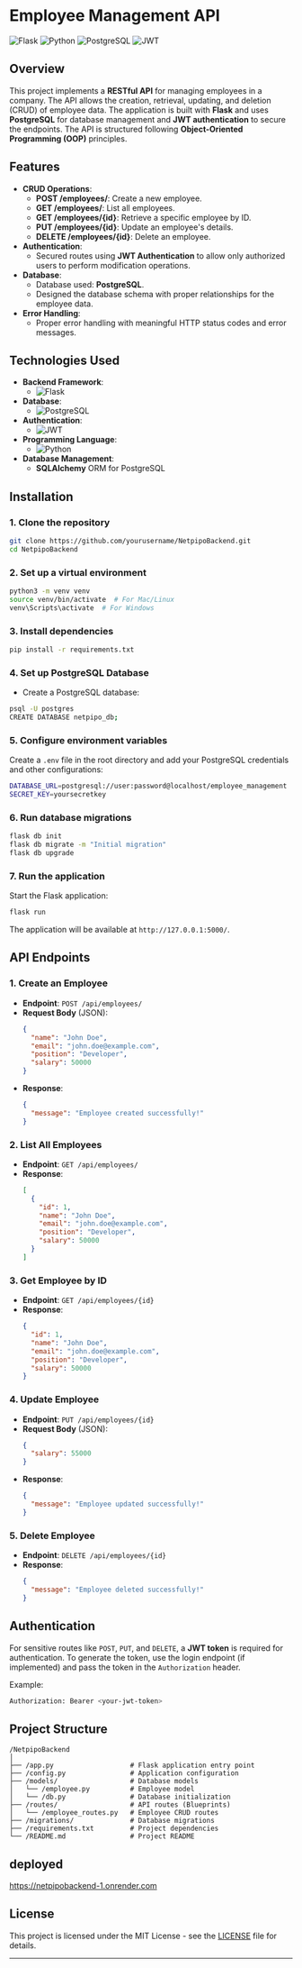 
# Employee Management API

![Flask](https://img.shields.io/badge/Flask-000000?style=flat&logo=flask&logoColor=white) ![Python](https://img.shields.io/badge/Python-3776AB?style=flat&logo=python&logoColor=white) ![PostgreSQL](https://img.shields.io/badge/PostgreSQL-336791?style=flat&logo=postgresql&logoColor=white) ![JWT](https://img.shields.io/badge/JWT-000000?style=flat&logo=json-web-tokens&logoColor=white)

## Overview

This project implements a **RESTful API** for managing employees in a company. The API allows the creation, retrieval, updating, and deletion (CRUD) of employee data. The application is built with **Flask** and uses **PostgreSQL** for database management and **JWT authentication** to secure the endpoints. The API is structured following **Object-Oriented Programming (OOP)** principles.

## Features

- **CRUD Operations**:
  - **POST /employees/**: Create a new employee.
  - **GET /employees/**: List all employees.
  - **GET /employees/{id}**: Retrieve a specific employee by ID.
  - **PUT /employees/{id}**: Update an employee's details.
  - **DELETE /employees/{id}**: Delete an employee.
- **Authentication**:
  - Secured routes using **JWT Authentication** to allow only authorized users to perform modification operations.
- **Database**:
  - Database used: **PostgreSQL**.
  - Designed the database schema with proper relationships for the employee data.
- **Error Handling**:
  - Proper error handling with meaningful HTTP status codes and error messages.

## Technologies Used

- **Backend Framework**: 
  - ![Flask](https://img.shields.io/badge/Flask-000000?style=flat&logo=flask&logoColor=white)
- **Database**: 
  - ![PostgreSQL](https://img.shields.io/badge/PostgreSQL-336791?style=flat&logo=postgresql&logoColor=white)
- **Authentication**: 
  - ![JWT](https://img.shields.io/badge/JWT-000000?style=flat&logo=json-web-tokens&logoColor=white)
- **Programming Language**: 
  - ![Python](https://img.shields.io/badge/Python-3776AB?style=flat&logo=python&logoColor=white)
- **Database Management**: 
  - **SQLAlchemy** ORM for PostgreSQL

## Installation

### 1. Clone the repository

```bash
git clone https://github.com/yourusername/NetpipoBackend.git
cd NetpipoBackend
```

### 2. Set up a virtual environment

```bash
python3 -m venv venv
source venv/bin/activate  # For Mac/Linux
venv\Scripts\activate  # For Windows
```

### 3. Install dependencies

```bash
pip install -r requirements.txt
```

### 4. Set up PostgreSQL Database

- Create a PostgreSQL database:

```bash
psql -U postgres
CREATE DATABASE netpipo_db;
```

### 5. Configure environment variables

Create a `.env` file in the root directory and add your PostgreSQL credentials and other configurations:

```bash
DATABASE_URL=postgresql://user:password@localhost/employee_management
SECRET_KEY=yoursecretkey
```

### 6. Run database migrations

```bash
flask db init
flask db migrate -m "Initial migration"
flask db upgrade
```

### 7. Run the application

Start the Flask application:

```bash
flask run
```

The application will be available at `http://127.0.0.1:5000/`.

## API Endpoints

### 1. **Create an Employee**

- **Endpoint**: `POST /api/employees/`
- **Request Body** (JSON):
  ```json
  {
    "name": "John Doe",
    "email": "john.doe@example.com",
    "position": "Developer",
    "salary": 50000
  }
  ```
- **Response**:
  ```json
  {
    "message": "Employee created successfully!"
  }
  ```

### 2. **List All Employees**

- **Endpoint**: `GET /api/employees/`
- **Response**:
  ```json
  [
    {
      "id": 1,
      "name": "John Doe",
      "email": "john.doe@example.com",
      "position": "Developer",
      "salary": 50000
    }
  ]
  ```

### 3. **Get Employee by ID**

- **Endpoint**: `GET /api/employees/{id}`
- **Response**:
  ```json
  {
    "id": 1,
    "name": "John Doe",
    "email": "john.doe@example.com",
    "position": "Developer",
    "salary": 50000
  }
  ```

### 4. **Update Employee**

- **Endpoint**: `PUT /api/employees/{id}`
- **Request Body** (JSON):
  ```json
  {
    "salary": 55000
  }
  ```
- **Response**:
  ```json
  {
    "message": "Employee updated successfully!"
  }
  ```

### 5. **Delete Employee**

- **Endpoint**: `DELETE /api/employees/{id}`
- **Response**:
  ```json
  {
    "message": "Employee deleted successfully!"
  }
  ```

## Authentication

For sensitive routes like `POST`, `PUT`, and `DELETE`, a **JWT token** is required for authentication. To generate the token, use the login endpoint (if implemented) and pass the token in the `Authorization` header.

Example:
```bash
Authorization: Bearer <your-jwt-token>
```

## Project Structure

```
/NetpipoBackend
│
├── /app.py                   # Flask application entry point
├── /config.py                # Application configuration
├── /models/                  # Database models
│   └── /employee.py          # Employee model
│   └── /db.py                # Database initialization
├── /routes/                  # API routes (Blueprints)
│   └── /employee_routes.py   # Employee CRUD routes
├── /migrations/              # Database migrations
├── /requirements.txt         # Project dependencies
└── /README.md                # Project README
```


## deployed 
https://netpipobackend-1.onrender.com
## License

This project is licensed under the MIT License - see the [LICENSE](LICENSE) file for details.

---

